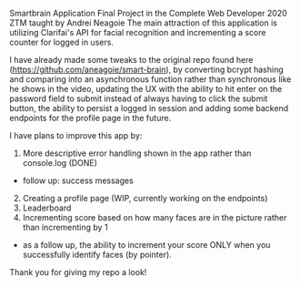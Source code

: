 Smartbrain Application Final Project in the Complete Web Developer 2020 ZTM taught by Andrei Neagoie
The main attraction of this application is utilizing Clarifai's API for facial recognition and incrementing a 
score counter for logged in users.

I have already made some tweaks to the original repo found here (https://github.com/aneagoie/smart-brain), by converting bcrypt hashing and comparing into an asynchronous function rather than synchronous like he shows in the video, updating the UX with the ability to hit enter on the password field to submit instead of always having to click the submit button, the ability to persist a logged in session and adding some backend endpoints for the profile page in the future.

I have plans to improve this app by:
1) More descriptive error handling shown in the app rather than console.log (DONE)
  - follow up: success messages
2) Creating a profile page (WIP, currently working on the endpoints)
3) Leaderboard
4) Incrementing score based on how many faces are in the picture rather than incrementing by 1
  - as a follow up, the ability to increment your score ONLY when you successfully identify faces (by pointer).
 
Thank you for giving my repo a look!
